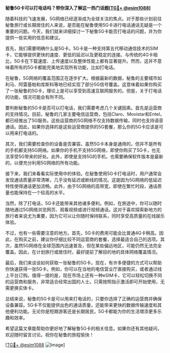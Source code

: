 **秘鲁5G卡可以打电话吗？带你深入了解这一热门话题[[TG💪+ @esim1088](https://t.me/s/esim1088)]**

随着科技的飞速发展，5G网络已经逐渐成为全球关注的焦点。对于那些计划前往秘鲁旅行或长期居住的人来说，是否能在秘鲁使用5G卡进行电话通话无疑是一个重要的问题。今天，我们就来详细探讨一下秘鲁5G卡能否打电话的问题，并为你提供一些实用的信息和建议。

首先，我们需要明确什么是5G卡。5G卡是一种支持第五代移动通信技术的SIM卡，它能够提供更快的速度、更低的延迟以及更稳定的连接。与传统的4G卡相比，5G卡在下载速度、上传速度以及整体性能上都有显著提升。然而，这并不意味着所有的5G卡都能完美地实现所有功能，比如打电话。

在秘鲁，5G网络的覆盖范围正在逐步扩大。根据最新的数据，秘鲁的主要城市如利马、阿雷基帕和库斯科等地已经实现了部分5G信号覆盖。这意味着如果你购买了一张秘鲁的5G卡，理论上是可以享受到高速互联网服务的。但是，关于打电话的功能，情况可能会有所不同。

要判断秘鲁的5G卡是否可以打电话，我们需要考虑几个关键因素。首先是运营商的支持情况。目前，秘鲁的几家主要电信运营商，包括Claro、Movistar和Entel，都已经推出了5G服务。这些运营商的5G网络不仅支持数据传输，同时也支持语音通话。因此，如果你选择的是这些运营商提供的5G套餐，那么你的5G卡应该是可以用来打电话的。

其次，我们需要检查你的设备是否兼容。虽然5G卡本身是通用的，但并不是所有的手机都支持5G网络。如果你的手机不支持5G网络，即使你购买了5G卡，也无法享受5G带来的好处。此外，即使是支持5G的手机，也需要确保软件版本是最新的，以便充分利用5G网络的所有功能。

接下来，我们来看看实际使用中的体验。在秘鲁使用5G卡打电话时，用户通常会发现通话质量非常清晰，几乎没有延迟或断线的情况。这是因为5G网络的低延迟特性使得通话更加流畅。此外，由于5G网络的高带宽，即使在繁忙时段，通话质量也能保持在一个较高的水平。

当然，除了打电话，5G卡还能带来其他诸多便利。例如，在旅途中，你可以随时随地通过5G网络浏览网页、观看视频或进行视频通话。这对于喜欢探索新地方的旅行者来说尤为重要，因为它可以让你随时保持联系，同时享受高质量的在线娱乐体验。

不过，也有一些需要注意的地方。首先，5G卡的费用可能会比普通4G卡稍高。因此，在购买之前，建议你仔细比较不同运营商的套餐，选择最适合自己的选项。其次，虽然5G网络在全球范围内迅速普及，但在某些偏远地区，可能仍然无法完全覆盖。因此，在计划旅行或居住时，最好提前了解目的地的具体网络覆盖情况。

最后，我们来谈谈如何获取一张秘鲁的5G卡。现在，有许多便捷的方式可以帮助你快速获得一张5G卡。例如，你可以在当地的电信营业厅直接购买，或者通过线上平台订购。值得一提的是，现在市场上还有一种eSIM卡，它可以轻松切换不同的运营商和服务，非常适合经常出国的人士。只需按照指示激活即可开始使用，无需更换实体卡。

总结来说，秘鲁的5G卡是可以用来打电话的，只要你选择了正确的运营商并确保设备兼容。5G卡不仅能提供出色的通话质量，还能带来更快的数据传输速度和其他便利功能。无论你是短期游客还是长期居民，5G卡都能为你的生活增添更多乐趣和效率。

希望这篇文章能帮助你更好地了解秘鲁5G卡的相关信息。如果你还有其他疑问，欢迎随时留言讨论。祝你在秘鲁的旅程愉快！

[[TG💪+ @esim1088](https://t.me/s/esim1088) ![Image](https://i.postimg.cc/4NQfJmqS/Snipaste-2025-05-13-00-14-12.png)]